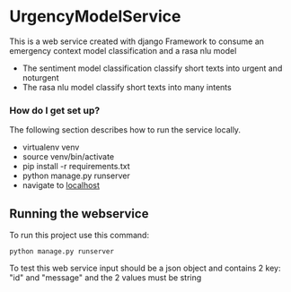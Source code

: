 # UrgencyModelService

This is a web service created with django Framework to consume an emergency context model classification and a rasa nlu model

  * The sentiment model classification classify short texts into urgent and noturgent
  * The rasa nlu model classify short texts into many intents
  

### How do I get set up? ###

The following section describes how to run the service locally.

* virtualenv venv
* source venv/bin/activate
* pip install -r requirements.txt
* python manage.py runserver
* navigate to [localhost](http://127.0.0.1:8000/api/blocker/)


## Running the webservice
 
To run this project use this command:
```
python manage.py runserver
```

To test this web service input should be a json object and contains 2 key: "id" and "message" and the 2 values must be string 

